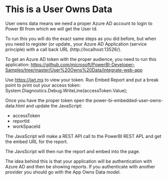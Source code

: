 # This is a User Owns Data
User owns data means we need a proper Azure AD account to login to Power BI from which we will get the User Id.

To run this you will do the exact same steps as you did before, but when you need to register (or update_ your Azure AD Application (service principle) with a call back URL (http://localhost:13526/).

To get an Azure AD token with the proper audience, you need to run this application: https://github.com/microsoft/PowerBI-Developer-Samples/tree/master/User%20Owns%20Data/integrate-web-app

Use https://jwt.ms to view your token.  Run Embed Report and put a break point to print out your access token: System.Diagnostics.Debug.WriteLine(accessToken.Value);

Once you have the proper token open the power-bi-embedded-user-owns-data.html and update the JavaScript:
- accessToken
- reportId
- workSpaceId

The JavaScript will make a REST API call to the PowerBI REST APL and get the embed URL for the report.

The JavsScript will then run the report and embed into the page.

The idea behind this is that your application will be authentication with Azure AD and then be showing reports.  If you authenticate with another provider you should go with the App Owns Data model.
